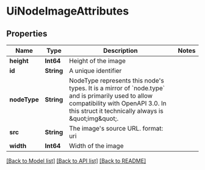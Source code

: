 # UiNodeImageAttributes

## Properties
Name | Type | Description | Notes
------------ | ------------- | ------------- | -------------
**height** | **Int64** | Height of the image | 
**id** | **String** | A unique identifier | 
**nodeType** | **String** | NodeType represents this node&#39;s types. It is a mirror of &#x60;node.type&#x60; and is primarily used to allow compatibility with OpenAPI 3.0.  In this struct it technically always is \&quot;img\&quot;. | 
**src** | **String** | The image&#39;s source URL.  format: uri | 
**width** | **Int64** | Width of the image | 

[[Back to Model list]](../README.md#documentation-for-models) [[Back to API list]](../README.md#documentation-for-api-endpoints) [[Back to README]](../README.md)


